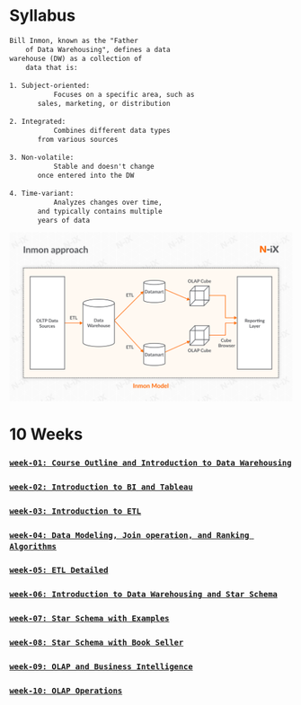# Syllabus


	Bill Inmon, known as the "Father 
        of Data Warehousing", defines a data 
	warehouse (DW) as a collection of 
        data that is: 

	1. Subject-oriented: 
               Focuses on a specific area, such as 
	       sales, marketing, or distribution 

	2. Integrated: 
               Combines different data types 
	       from various sources 

	3. Non-volatile: 
               Stable and doesn't change 
	       once entered into the DW 

	4. Time-variant: 
               Analyzes changes over time, 
	       and typically contains multiple 
	       years of data 

![](./README_DW_Inmon_Model.png)

# 10 Weeks

### [`week-01: Course Outline and Introduction to Data Warehousing`](week-01-course-outline-and-intro-to-DW)

### [`week-02: Introduction to BI and Tableau`](week-02-intro-to-BI-and-Tableau)

### [`week-03: Introduction to ETL`](week-03-introduction-to-ETL)

### [`week-04: Data Modeling, Join operation, and Ranking Algorithms`](week-04-modeling-join-ranking-algorithms)

### [`week-05: ETL Detailed`](week-05_ETL_detailed)

### [`week-06: Introduction to Data Warehousing and Star Schema`](week-06-intro-to-Data-Warehousing-and-Star-Schema)

### [`week-07: Star Schema with Examples`](week-07-Star-Schema)

### [`week-08: Star Schema with Book Seller`](week-08_star_schema_with_Book_Seller)

### [`week-09: OLAP and Business Intelligence`](week-09_OLAP_and_Business_Intelligence)

### [`week-10: OLAP Operations`](week-10_OLAP_Operations)

